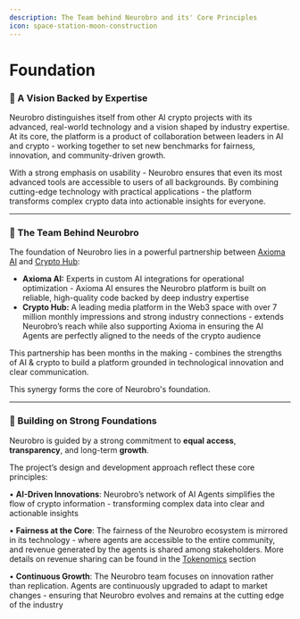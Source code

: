 ```yaml
---
description: The Team behind Neurobro and its' Core Principles
icon: space-station-moon-construction
---
```


# Foundation

### 🔸 A Vision Backed by Expertise

Neurobro distinguishes itself from other AI crypto projects with its advanced, real-world technology and a vision shaped by industry expertise. At its core, the platform is a product of collaboration between leaders in AI and crypto - working together to set new benchmarks for fairness, innovation, and community-driven growth.

With a strong emphasis on usability - Neurobro ensures that even its most advanced tools are accessible to users of all backgrounds. By combining cutting-edge technology with practical applications - the platform transforms complex crypto data into actionable insights for everyone.

***

### 🔸 The Team Behind Neurobro

The foundation of Neurobro lies in a powerful partnership between [Axioma AI](https://axioma-ai.com/) and [Crypto Hub](https://x.com/CryptoHub210):

* **Axioma AI:** Experts in custom AI integrations for operational optimization - Axioma AI ensures the Neurobro platform is built on reliable, high-quality code backed by deep industry expertise
* **Crypto Hub:** A leading media platform in the Web3 space with over 7 million monthly impressions and strong industry connections - extends Neurobro’s reach while also supporting Axioma in ensuring the AI Agents are perfectly aligned to the needs of the crypto audience

This partnership has been months in the making - combines the strengths of AI & crypto to build a platform grounded in technological innovation and clear communication.&#x20;

This synergy forms the core of Neurobro's foundation.

***

### 🔸 Building on Strong Foundations

Neurobro is guided by a strong commitment to **equal** **access**, **transparency**, and long-term **growth**.

The project’s design and development approach reflect these core principles:

• **AI-Driven Innovations**: Neurobro’s network of AI Agents simplifies the flow of crypto information - transforming complex data into clear and actionable insights

• **Fairness at the Core**: The fairness of the Neurobro ecosystem is mirrored in its technology - where agents are accessible to the entire community, and revenue generated by the agents is shared among stakeholders. More details on revenue sharing can be found in the [Tokenomics](tokonomics.md) section

• **Continuous Growth**: The Neurobro team focuses on innovation rather than replication. Agents are continuously upgraded to adapt to market changes - ensuring that Neurobro evolves and remains at the cutting edge of the industry

